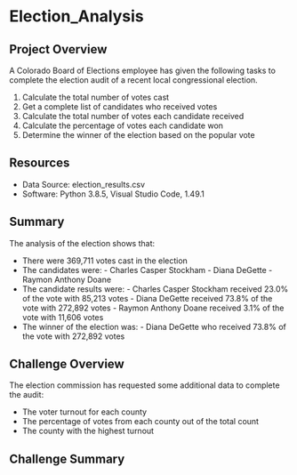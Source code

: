 # Election_Analysis
## Project Overview
A Colorado Board of Elections employee has given the following tasks to complete the election audit of a recent local congressional election.

1. Calculate the total number of votes cast
2. Get a complete list of candidates who received votes
3. Calculate the total number of votes each candidate received
4. Calculate the percentage of votes each candidate won
5. Determine the winner of the election based on the popular vote

## Resources
- Data Source: election_results.csv
- Software: Python 3.8.5, Visual Studio Code, 1.49.1

## Summary
The analysis of the election shows that:
- There were 369,711 votes cast in the election
- The candidates were:
      - Charles Casper Stockham
      - Diana DeGette
      - Raymon Anthony Doane
- The candidate results were:
      - Charles Casper Stockham received 23.0% of the vote with 85,213 votes
      - Diana DeGette received 73.8% of the vote with 272,892 votes
      - Raymon Anthony Doane received 3.1% of the vote with 11,606 votes
- The winner of the election was: 
      - Diana DeGette who received 73.8% of the vote with 272,892 votes
      
## Challenge Overview
The election commission has requested some additional data to complete the audit:

- The voter turnout for each county
- The percentage of votes from each county out of the total count
- The county with the highest turnout

## Challenge Summary
